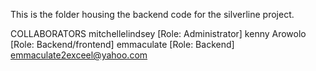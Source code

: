 This is the folder housing the backend code for the silverline project.

COLLABORATORS
mitchellelindsey [Role: Administrator] <email>
kenny Arowolo [Role: Backend/frontend] <email>
emmaculate [Role: Backend] <emmaculate2exceel@yahoo.com>